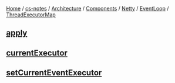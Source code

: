 [Home](https://mengxianbin.github.io) /
[cs-notes](https://mengxianbin.github.io/cs-notes/site) /
[Architecture](https://mengxianbin.github.io/cs-notes/site/Architecture) /
[Components](https://mengxianbin.github.io/cs-notes/site/Architecture/Components) /
[Netty](https://mengxianbin.github.io/cs-notes/site/Architecture/Components/Netty) /
[EventLoop](https://mengxianbin.github.io/cs-notes/site/Architecture/Components/Netty/EventLoop) /
[ThreadExecutorMap](https://mengxianbin.github.io/cs-notes/site/Architecture/Components/Netty/EventLoop/ThreadExecutorMap)

## [apply](https://mengxianbin.github.io/cs-notes/site/Architecture/Components/Netty/EventLoop/ThreadExecutorMap/apply)

## [currentExecutor](https://mengxianbin.github.io/cs-notes/site/Architecture/Components/Netty/EventLoop/ThreadExecutorMap/currentExecutor)

## [setCurrentEventExecutor](https://mengxianbin.github.io/cs-notes/site/Architecture/Components/Netty/EventLoop/ThreadExecutorMap/setCurrentEventExecutor)
